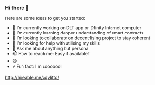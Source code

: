 ### Hi there 👋


Here are some ideas to get you started:

- 🔭 I’m currently working on DLT app on Dfinity Internet computer
- 🌱 I’m currently learning depper understanding of smart contracts
- 👯 I’m looking to collaborate on decentrlising project to stay coherent
- 🤔 I’m looking for help with utilising my skills
- 💬 Ask me about anything but personal
- 📫 How to reach me: Easy if available?
- 😄 
- ⚡ Fun fact: I m cooooool











http://hireable.me/adylitto/<style>
[![Is <adylitto> available for hire?](http://hireable.me/<adylitto>)](http://hireable.me/p/adylitto)
  
<a href="http://hireable.me/p/adylitto">
  <img src="http://hireable.me/adylitto" alt="Is <adylitto> available for hire?" />
</a>
